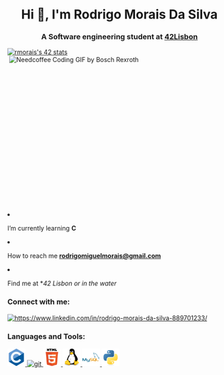 <h1 align="center">Hi 👋, I'm Rodrigo Morais Da Silva
<h3 align="center">A Software engineering student at <a href="https://www.42lisboa.com/">42Lisbon</a></h3>
<a href="https://github.com/oakoudad/badge42"><img src="https://badge.mediaplus.ma/greenbinary/rmorais?UM6P=off" alt="rmorais's 42 stats" /></a>
<img align="right" src="https://media1.giphy.com/media/vhVqGkxDYxAaRbOWVp/giphy.gif?cid=ecf05e47eajqdkhs8hm7vbcvauxi77tpx9dggrbt0731iim9&amp;rid=giphy.gif&amp;ct=g" alt="Needcoffee Coding GIF by Bosch Rexroth" style="width: 500px; height: 347.917px; left: 0px; top: 0px; opacity: 1;"

- I’m currently learning **C**

- How to reach me **rodrigomiguelmorais@gmail.com**

- Find me at **42 Lisbon or in the water*

<h3 align="left">Connect with me:</h3>
<p align="left">
<a href="https://www.linkedin.com/in/rodrigo-morais-da-silva-889701233/" target="blank"><img align="center"e src="https://raw.githubusercontent.com/rahuldkjain/github-profile-readme-generator/master/src/images/icons/Social/linked-in-alt.svg" alt="https://www.linkedin.com/in/rodrigo-morais-da-silva-889701233/" height="30" width="40" /></a>
</p>
     

        
<h3 align="left">Languages and Tools:</h3>
<p align="left"> <a href="https://www.cprogramming.com/" target="_blank" rel="noreferrer"> <img src="https://raw.githubusercontent.com/devicons/devicon/master/icons/c/c-original.svg" alt="c" width="40" height="40"/> </a> <a href="https://git-scm.com/" target="_blank" rel="noreferrer"> <img src="https://www.vectorlogo.zone/logos/git-scm/git-scm-icon.svg" alt="git" width="40" height="40"/> </a> <a href="https://www.w3.org/html/" target="_blank" rel="noreferrer"> <img src="https://raw.githubusercontent.com/devicons/devicon/master/icons/html5/html5-original-wordmark.svg" alt="html5" width="40" height="40"/> </a> <a href="https://www.linux.org/" target="_blank" rel="noreferrer"> <img src="https://raw.githubusercontent.com/devicons/devicon/master/icons/linux/linux-original.svg" alt="linux" width="40" height="40"/> </a> <a href="https://www.mysql.com/" target="_blank" rel="noreferrer"> <img src="https://raw.githubusercontent.com/devicons/devicon/master/icons/mysql/mysql-original-wordmark.svg" alt="mysql" width="40" height="40"/> </a> <a href="https://www.python.org" target="_blank" rel="noreferrer"> <img src="https://raw.githubusercontent.com/devicons/devicon/master/icons/python/python-original.svg" alt="python" width="40" height="40"/> </a> </p>
